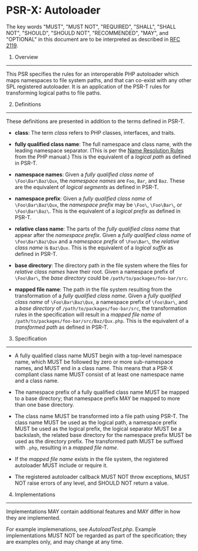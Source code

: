 PSR-X: Autoloader
=================

The key words "MUST", "MUST NOT", "REQUIRED", "SHALL", "SHALL NOT", "SHOULD",
"SHOULD NOT", "RECOMMENDED", "MAY", and "OPTIONAL" in this document are to be
interpreted as described in [RFC 2119](http://tools.ietf.org/html/rfc2119).


1. Overview
-----------

This PSR specifies the rules for an interoperable PHP autoloader which maps
namespaces to file system paths, and that can co-exist with any other SPL
registered autoloader. It is an application of the PSR-T rules for
transforming logical paths to file paths.


2. Definitions
--------------

These definitions are presented in addition to the terms defined in PSR-T.

- **class**: The term _class_ refers to PHP classes, interfaces, and traits.

- **fully qualified class name**: The full namespace and class name, with the
  leading namespace separator. (This is per the
  [Name Resolution Rules](http://php.net/manual/en/language.namespaces.rules.php)
  from the PHP manual.) This is the equivalent of a _logical path_ as defined
  in PSR-T.

- **namespace names**: Given a _fully qualified class name_ of
  `\Foo\Bar\Baz\Qux`, the _namespace names_ are `Foo`, `Bar`, and `Baz`.
  These are the equivalent of _logical segments_ as defined in PSR-T.
  
- **namespace prefix**: Given a _fully qualified class name_ of
  `\Foo\Bar\Baz\Qux`, the _namespace prefix_ may be `\Foo\`, `\Foo\Bar\`, or
  `\Foo\Bar\Baz\`. This is the equivalent of a _logical prefix_ as defined in 
  PSR-T.

- **relative class name**: The parts of the _fully qualified class name_ that
  appear after the _namespace prefix_. Given a _fully qualified class name_ of
  `\Foo\Bar\Baz\Qux` and a _namespace prefix_ of `\Foo\Bar\`, the _relative
  class name_ is `Baz\Qux`. This is the equivalent of a _logical suffix_ as
  defined in PSR-T.

- **base directory**: The directory path in the file system where the files for
  _relative class names_ have their root. Given a namespace prefix of 
  `\Foo\Bar\`, the _base directory_ could be `/path/to/packages/foo-bar/src`.

- **mapped file name**: The path in the file system resulting from the
  transformation of a _fully qualified class name_. Given a _fully qualified
  class name_ of `\Foo\Bar\Baz\Qux`, a namespace prefix of `\Foo\Bar\`, and a
  _base directory_ of `/path/to/packages/foo-bar/src`, the transformation
  rules in the specification will result in a _mapped file name_ of
  `/path/to/packages/foo-bar/src/Baz/Qux.php`. This is the equivalent of a
  _transformed path_ as defined in PSR-T.


3. Specification
----------------

- A fully qualified class name MUST begin with a top-level namespace name,
  which MUST be followed by zero or more sub-namespace names, and MUST end in
  a class name.  This means that a PSR-X compliant class name MUST consist of
  at least one namespace name and a class name.

- The namespace prefix of a fully qualified class name MUST be mapped to a
  base directory; that namespace prefix MAY be mapped to more than one base
  directory.

- The class name MUST be transformed into a file path using PSR-T. The class
  name MUST be used as the logical path, a namespace prefix MUST be used as
  the logical prefix, the logical separator MUST be a backslash, the related
  base directory for the namespace prefix MUST be used as the directory
  prefix. The transformed path MUST be suffixed with `.php`, resulting in a
  _mapped file name_.

- If the _mapped file name_ exists in the file system, the registered
  autoloader MUST include or require it.

- The registered autoloader callback MUST NOT throw exceptions, MUST NOT
  raise errors of any level, and SHOULD NOT return a value.


4. Implementations
------------------

Implementations MAY contain additional features and MAY differ in how they are
implemented.

For example implemenations, see _AutoloadTest.php_. Example implementations
MUST NOT be regarded as part of the specification; they are examples only, and
may change at any time.
